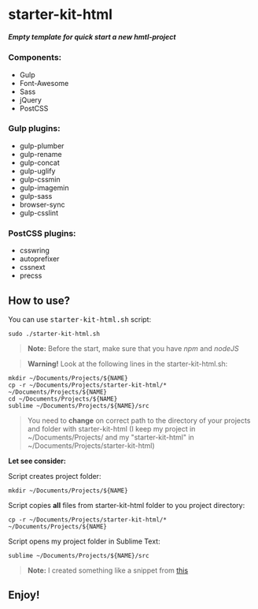 # starter-kit-html
##### Empty template for quick start a new hmtl-project

### Components:

* Gulp
* Font-Awesome
* Sass
* jQuery
* PostCSS

### Gulp plugins:

* gulp-plumber
* gulp-rename
* gulp-concat
* gulp-uglify
* gulp-cssmin
* gulp-imagemin
* gulp-sass
* browser-sync
* gulp-csslint

### PostCSS plugins:
* csswring
* autoprefixer
* cssnext
* precss

## How to use?

You can use <kbd>starter-kit-html.sh</kbd> script:

```
sudo ./starter-kit-html.sh
```

> **Note:** Before the start, make sure that you have *npm* and *nodeJS*


> **Warning!** Look at the following lines in the starter-kit-html.sh: 

```
mkdir ~/Documents/Projects/${NAME}
cp -r ~/Documents/Projects/starter-kit-html/* ~/Documents/Projects/${NAME}
cd ~/Documents/Projects/${NAME}
sublime ~/Documents/Projects/${NAME}/src
```

> You need to **change** on correct path to the directory of your projects and folder with starter-kit-html (I keep my project in ~/Documents/Projects/ and my "starter-kit-html" in ~/Documents/Projects/starter-kit-html)

**Let see consider:**

Script creates project folder:
```
mkdir ~/Documents/Projects/${NAME}
```

Script copies **all** files from starter-kit-html folder to you project directory:
```
cp -r ~/Documents/Projects/starter-kit-html/* ~/Documents/Projects/${NAME}
```

Script opens my project folder in Sublime Text:
```
sublime ~/Documents/Projects/${NAME}/src
```
> **Note:** I created something like a snippet from <a href="https://gist.github.com/artero/1236170" title="Title">this</a>


## Enjoy!
